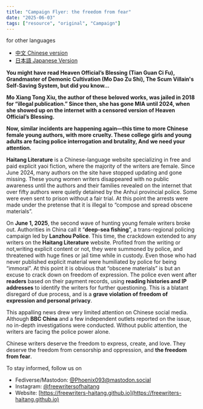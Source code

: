 ```yaml
---
title: "Campaign Flyer: the freedom from fear" 
date: "2025-06-03"
tags: ["resource", "original", "Campaign"] 
---
```


for other languages

- [中文 Chinese version](https://freewriters-haitang.github.io/posts/000010-flyer/)
- [日本語 Japanese Version](https://freewriters-haitang.github.io/japanese/posts/000010-flyer/)

**You might have read Heaven Official’s Blessing (Tian Guan Ci Fu), Grandmaster of Demonic Cultivation (Mo Dao Zu Shi), The Scum Villain's Self-Saving System, but did you know...**

**Mo Xiang Tong Xiu, the author of these beloved works, was jailed in 2018 for “illegal publication.” 
Since then, she has gone MIA until 2024, when she showed up on the internet with a censored version of Heaven Official’s Blessing.**

**Now, similar incidents are happening again—this time to more Chinese female young authors, with more cruelty. These college girls and young adults are facing police interrogation and brutality, And we need your attention.**

**Haitang Literature** is a Chinese-language website specializing in free and paid explicit yaoi fiction, where the majority of the writers are female. Since June 2024, many authors on the site have stopped updating and gone missing. These young women writers disappeared with no public awareness until the authors and their families revealed on the internet that over fifty authors were quietly detained by the Anhui provincial police. Some were even sent to prison without a fair trial. At this point the arrests were made under the pretense that it is illegal to “compose and spread obscene materials”.

On **June 1, 2025**, the second wave of hunting young female writers broke out. Authorities in China call it “**deep-sea fishing**”, a trans-regional policing campaign led by **Lanzhou Police**. This time, the crackdown extended to any writers on the **Haitang Literature** website. Profited from the writing or not,writing explicit content or not, they were summoned by police, and threatened with huge fines or jail time while in custody. Even those who had never published explicit material were humiliated by police for being “immoral”. At this point it is obvious that “obscene materials” is but an excuse to crack down on freedom of expression. The police even went after **readers** based on their payment records, using **reading histories and IP addresses** to identify the writers for further questioning. This is a blatant disregard of due process, and is a **grave violation of freedom of expression and personal privacy**.

This appalling news drew very limited attention on Chinese social media. Although **BBC China** and a few independent outlets reported on the issue, no in-depth investigations were conducted. Without public attention, the writers are facing the police power alone. 

Chinese writers deserve the freedom to express, create, and love. They deserve the freedom from censorship and oppression, and **the freedom from fear**.

To stay informed, follow us on 

- Fediverse/Mastodon: [@Phoenix093@mastodon.social](https://mastodon.social/@Phoenix093)
- Instagram: [@freewritersofhaitang](https://www.instagram.com/freewritersofhaitang/)
- Website: [https://freewriters-haitang.github.io](https://freewriters-haitang.github.io)
